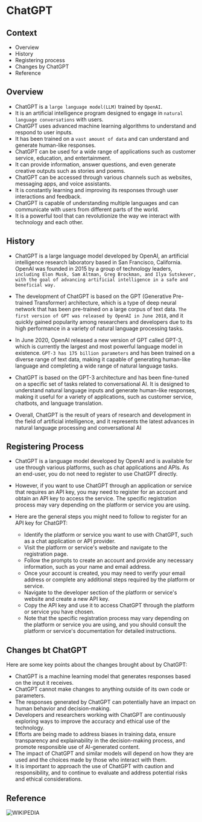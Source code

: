 # ChatGPT


## Context
  - Overview
  - History
  - Registering process
  - Changes by ChatGPT
  - Reference


## Overview
- ChatGPT is a `large language model(LLM)` trained by `OpenAI`.
- It is an artificial intelligence program designed to engage in `natural language conversations` with users.
- ChatGPT uses advanced machine learning algorithms to understand and respond to user inputs.
- It has been trained on a `vast amount of data` and can understand and generate human-like responses.
- ChatGPT can be used for a wide range of applications such as customer service, education, and entertainment.
- It can provide information, answer questions, and even generate creative outputs such as stories and poems.
- ChatGPT can be accessed through various channels such as websites, messaging apps, and voice assistants.
- It is constantly learning and improving its responses through user interactions and feedback.
- ChatGPT is capable of understanding multiple languages and can communicate with users from different parts of the world.
- It is a powerful tool that can revolutionize the way we interact with technology and each other.


## History
  - ChatGPT is a large language model developed by OpenAI, an artificial intelligence research laboratory based in San Francisco, California. OpenAI was founded in 2015 by a group of technology leaders, `including Elon Musk, Sam Altman, Greg Brockman, and Ilya Sutskever, with the goal of advancing artificial intelligence in a safe and beneficial way.`

  - The development of ChatGPT is based on the GPT (Generative Pre-trained Transformer) architecture, which is a type of deep neural network that has been pre-trained on a large corpus of text data. `The first version of GPT was released by OpenAI in June 2018`, and it quickly gained popularity among researchers and developers due to its high performance in a variety of natural language processing tasks.

  - In June 2020, OpenAI released a new version of GPT called GPT-3, which is currently the largest and most powerful language model in existence. `GPT-3 has 175 billion parameters` and has been trained on a diverse range of text data, making it capable of generating human-like language and completing a wide range of natural language tasks.

  - ChatGPT is based on the GPT-3 architecture and has been fine-tuned on a specific set of tasks related to conversational AI. It is designed to understand natural language inputs and generate human-like responses, making it useful for a variety of applications, such as customer service, chatbots, and language translation.

  - Overall, ChatGPT is the result of years of research and development in the field of artificial intelligence, and it represents the latest advances in natural language processing and conversational AI

## Registering Process

  - ChatGPT is a language model developed by OpenAI and is available for use through various platforms, such as chat applications and APIs. As an end-user, you do not need to register to use ChatGPT directly.

  - However, if you want to use ChatGPT through an application or service that requires an API key, you may need to register for an account and obtain an API key to access the service. The specific registration process may vary depending on the platform or service you are using.

  - Here are the general steps you might need to follow to register for an API key for ChatGPT:

     - Identify the platform or service you want to use with ChatGPT, such as a chat application or API provider.
     - Visit the platform or service's website and navigate to the registration page.
     - Follow the prompts to create an account and provide any necessary information, such as your name and email address.
     - Once your account is created, you may need to verify your email address or complete any additional steps required by the platform or service.
     - Navigate to the developer section of the platform or service's website and create a new API key.
     - Copy the API key and use it to access ChatGPT through the platform or service you have chosen.
     - Note that the specific registration process may vary depending on the platform or service you are using, and you should consult the platform or service's documentation for detailed instructions.


## Changes bt ChatGPT

Here are some key points about the changes brought about by ChatGPT:

  - ChatGPT is a machine learning model that generates responses based on the input it receives.
  - ChatGPT cannot make changes to anything outside of its own code or parameters.
  - The responses generated by ChatGPT can potentially have an impact on human behavior and decision-making.
  - Developers and researchers working with ChatGPT are continuously exploring ways to improve the accuracy and ethical use of the technology.
  - Efforts are being made to address biases in training data, ensure transparency and explainability in the decision-making process, and promote responsible use of AI-generated content.
  - The impact of ChatGPT and similar models will depend on how they are used and the choices made by those who interact with them.
  - It is important to approach the use of ChatGPT with caution and responsibility, and to continue to evaluate and address potential risks and ethical considerations.





## Reference

![WIKIPEDIA ](https://en.wikipedia.org/wiki/ChatGPT#:~:text=ChatGPT%20is%20an%20artificial%2Dintelligence,supervised%20and%20reinforcement%20learning%20techniques.)
